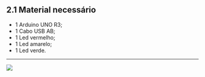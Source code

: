 ## 2.1 Material necessário
-   1 Arduino UNO R3;
-   1 Cabo USB AB;
-   1 Led vermelho;
-   1 Led amarelo;
-   1 Led verde.

---

<a  href="/src/2-Ambiente/2-Diagrama-de-ligacao.md"><img src="https://img.shields.io/badge/%E2%9E%94%20-Continuar-fff"/></a>